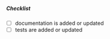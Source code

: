 <!--
Thank you for your pull request. Please review these requirements:

Contributors guide: https://github.com/openssl/openssl/blob/master/CONTRIBUTING.md

Other than that, provide a description above this comment if there isn't one already

If this fixes a GitHub issue, make sure to have a line saying 'Fixes #XXXX' (without quotes) in the commit message.
-->

##### Checklist
<!-- Remove items that do not apply. For completed items, change [ ] to [x]. -->
- [ ] documentation is added or updated
- [ ] tests are added or updated
